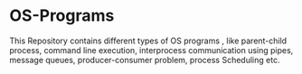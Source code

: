 # OS-Programs
This Repository contains different types of OS programs , like parent-child process, command line execution, interprocess communication using pipes, message queues, producer-consumer problem, process Scheduling etc.
